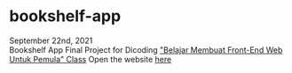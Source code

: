 # bookshelf-app  
September 22nd, 2021  
Bookshelf App Final Project for Dicoding ["Belajar Membuat Front-End Web Untuk Pemula" Class](https://www.dicoding.com/academies/315)
Open the website [here](https://sunny-crisp-52e3d0.netlify.app/)
